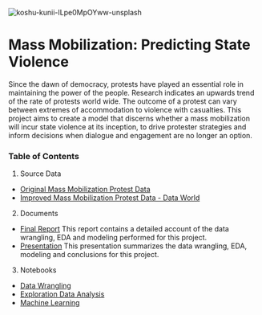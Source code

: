 ![koshu-kunii-ILpe0MpOYww-unsplash](https://user-images.githubusercontent.com/50152992/119611149-ec8d0480-bdbf-11eb-9db9-7b8e776fcb9d.jpg)


# Mass Mobilization: Predicting State Violence

Since the dawn of democracy, protests have played an essential role in maintaining the power of the people. Research indicates  an upwards trend  of the rate of protests world wide. The outcome of a protest can vary between extremes of accommodation to violence with casualties. 
This project aims to create a model that discerns whether a mass mobilization will incur state violence at its inception, to drive protester strategies and inform decisions when dialogue and engagement are no longer an option.
### Table of Contents

1. Source Data
  * [Original Mass Mobilization Protest Data](https://github.com/montealj/predicting-state-violence/tree/main/raw_data) 
  * [Improved Mass Mobilization Protest Data - Data World](https://data.world/montealj/mass-mobilization-participant-data)
2. Documents
  * [Final Report](https://github.com/montealj/predicting-state-violence/blob/main/Mass_Mobilization_Report.pdf)
  This report contains a detailed account of the data wrangling, EDA and modeling performed for this project.
  * [Presentation](https://github.com/montealj/predicting-state-violence/blob/main/Mass_Mobilization_Project_Presentation.pdf)
  This presentation summarizes the data wrangling, EDA, modeling and conclusions for this project. 
3. Notebooks
  * [Data Wrangling](https://nbviewer.jupyter.org/github/montealj/predicting-state-violence/blob/main/notebooks/mm_data_wrangling.ipynb)
  * [Exploration Data Analysis](https://nbviewer.jupyter.org/github/montealj/predicting-state-violence/blob/main/notebooks/mm_eda.ipynb)
  * [Machine Learning](https://nbviewer.jupyter.org/github/montealj/predicting-state-violence/blob/main/notebooks/mm_modeling.ipynb)
